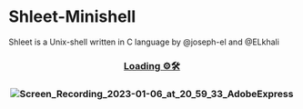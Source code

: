 # Shleet-Minishell
Shleet is a Unix-shell written in C language by @joseph-el and @ELkhali
<h3 align="center">
	
<a href="#%EF%B8%8F-about"> Loading ⚙️🛠</a>
  
 </h3>


<h3 align="center">

![Screen_Recording_2023-01-06_at_20_59_33_AdobeExpress](https://user-images.githubusercontent.com/80905157/211091773-f0b01a2d-07b7-4770-b882-8a3f575ed904.gif)

  
 </h3>
